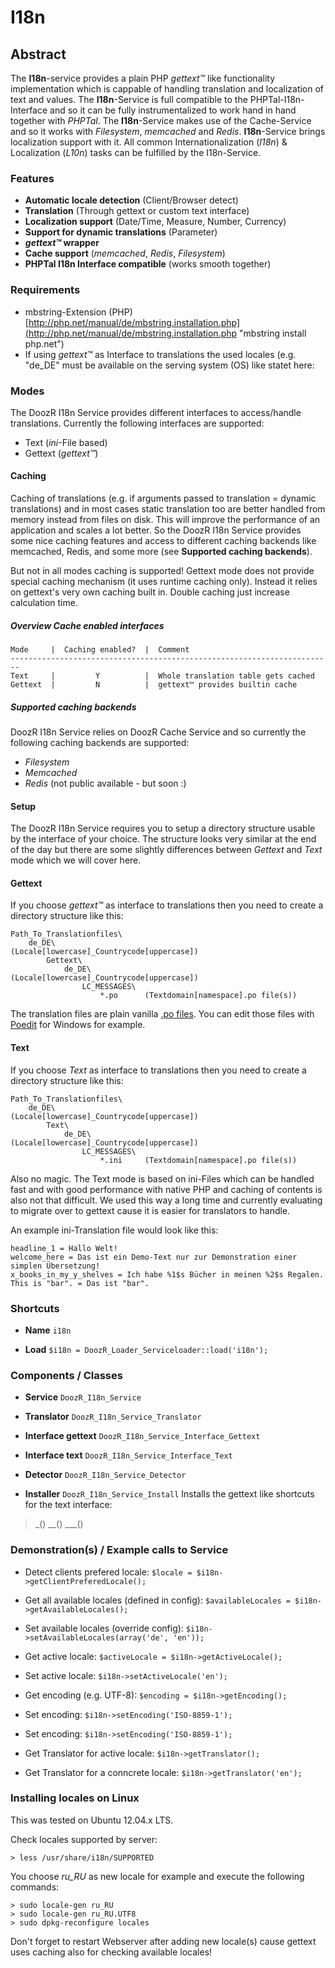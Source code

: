 # I18n
## Abstract
The **I18n**-service provides a plain PHP *gettext™* like functionality implementation which is cappable of handling translation and localization of text and values. The **I18n**-Service is full compatible to the PHPTal-I18n-Interface and so it can be fully instrumentalized to work hand in hand together with *PHPTal*. The **I18n**-Service makes use of the Cache-Service and so it works with *Filesystem*, *memcached* and *Redis*. **I18n**-Service brings localization support with it. All common Internationalization (*I18n*) & Localization (*L10n*) tasks can be fulfilled by the I18n-Service.

### Features
- **Automatic locale detection** (Client/Browser detect)
- **Translation** (Through gettext or custom text interface)
- **Localization support** (Date/Time, Measure, Number, Currency)
- **Support for dynamic translations** (Parameter)
- ***gettext™* wrapper**
- **Cache support** (*memcached*, *Redis*, *Filesystem*)
- **PHPTal I18n Interface compatible** (works smooth together)

### Requirements
 - mbstring-Extension (PHP) [http://php.net/manual/de/mbstring.installation.php](http://php.net/manual/de/mbstring.installation.php "mbstring install php.net")
 - If using *gettext™* as Interface to translations the used locales (e.g. "de_DE" must be available on the serving system (OS) like statet here: 


### Modes
The DoozR I18n Service provides different interfaces to access/handle translations. Currently the following interfaces are supported:

 - Text (*ini*-File based)
 - Gettext (*gettext™*)

#### Caching
Caching of translations (e.g. if arguments passed to translation = dynamic translations) and in most cases static translation too are better handled from memory instead from files on disk. This will improve the performance of an application and scales a lot better. So the DoozR I18n Service provides some nice caching features and access to different caching backends like memcached, Redis, and some more (see **Supported caching backends**).

But not in all modes caching is supported! Gettext mode does not provide special caching mechanism (it uses runtime caching only). Instead it relies on gettext's very own caching built in. Double caching just increase calculation time. 

##### Overview Cache enabled interfaces

    Mode     |  Caching enabled?  |  Comment
    ------------------------------------------------------------------------
    Text     |         Y          |  Whole translation table gets cached
    Gettext  |         N          |  gettext™ provides builtin cache

##### Supported caching backends
DoozR I18n Service relies on DoozR Cache Service and so currently the following caching backends are supported:

 - *Filesystem*
 - *Memcached*
 - *Redis* (not public available - but soon :)

#### Setup 
The DoozR I18n Service requires you to setup a directory structure usable by the interface of your choice. The structure looks very similar at the end of the day but there are some slightly differences between *Gettext* and *Text* mode which we will cover here.

#### Gettext
If you choose *gettext™* as interface to translations then you need to create a directory structure like this:
 
    Path_To_Translationfiles\
        de_DE\                    (Locale[lowercase]_Countrycode[uppercase])
            Gettext\
                de_DE\            (Locale[lowercase]_Countrycode[uppercase])
                    LC_MESSAGES\
                        *.po      (Textdomain[namespace].po file(s))
 
The translation files are plain vanilla [.po files](http://de.wikipedia.org/wiki/GNU_gettext#.C3.9Cbersetzer ".po files on wikipedia"). You can edit those files with [Poedit](http://poedit.net/ "Poedit") for Windows for example.
 

#### Text
If you choose *Text* as interface to translations then you need to create a directory structure like this:
 
    Path_To_Translationfiles\
        de_DE\                    (Locale[lowercase]_Countrycode[uppercase])
            Text\
                de_DE\            (Locale[lowercase]_Countrycode[uppercase])
                    LC_MESSAGES\
                        *.ini     (Textdomain[namespace].po file(s))
 
Also no magic. The Text mode is based on ini-Files which can be handled fast and with good performance with native PHP and caching of contents is also not that difficult. We used this way a long time and currently evaluating to migrate over to gettext cause it is easier for translators to handle.

An example ini-Translation file would look like this:

    headline_1 = Hallo Welt!
    welcome_here = Das ist ein Demo-Text nur zur Demonstration einer simplen Übersetzung!
    x_books_in_my_y_shelves = Ich habe %1$s Bücher in meinen %2$s Regalen.
    This is "bar". = Das ist "bar".


### Shortcuts
- **Name**
`i18n`

- **Load**
`$i18n = DoozR_Loader_Serviceloader::load('i18n');`

### Components / Classes
 - **Service**
`DoozR_I18n_Service`

 - **Translator**
`DoozR_I18n_Service_Translator`

 - **Interface gettext**
`DoozR_I18n_Service_Interface_Gettext`

 - **Interface text**
`DoozR_I18n_Service_Interface_Text`

- **Detector**
`DoozR_I18n_Service_Detector`

- **Installer**
`DoozR_I18n_Service_Install`
Installs the gettext like shortcuts for the text interface:
> \_() \_\_() \_\_\_()


### Demonstration(s) / Example calls to Service
- Detect clients prefered locale:
`$locale = $i18n->getClientPreferedLocale();`

- Get all available locales (defined in config):
`$availableLocales = $i18n->getAvailableLocales();`

- Set available locales (override config):
`$i18n->setAvailableLocales(array('de', 'en'));`

- Get active locale:
`$activeLocale = $i18n->getActiveLocale();`

- Set active locale:
`$i18n->setActiveLocale('en');`

- Get encoding (e.g. UTF-8):
`$encoding = $i18n->getEncoding();`

- Set encoding:
`$i18n->setEncoding('ISO-8859-1');`

- Set encoding:
`$i18n->setEncoding('ISO-8859-1');`

- Get Translator for active locale:
`$i18n->getTranslator();`

- Get Translator for a conncrete locale:
`$i18n->getTranslator('en');`

### Installing locales on Linux
This was tested on Ubuntu 12.04.x LTS.
 
Check locales supported by server:	 

    > less /usr/share/i18n/SUPPORTED
	
You choose *ru_RU* as new locale for example and execute the following commands: 
	
	> sudo locale-gen ru_RU
	> sudo locale-gen ru_RU.UTF8
	> sudo dpkg-reconfigure locales

Don't forget to restart Webserver after adding new locale(s) cause gettext uses caching also for checking available locales!